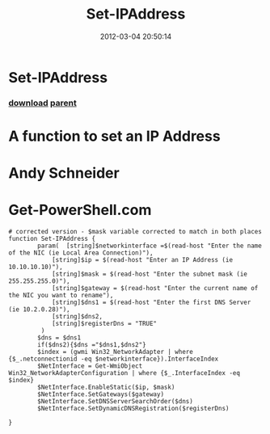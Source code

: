 ﻿---
pid:            3264
parent:         3263
children:       
poster:         mynameis911
title:          Set-IPAddress
date:           2012-03-04 20:50:14
description:    # A function to set an IP Address
# Andy Schneider
# Get-PowerShell.com
format:         posh
---

# Set-IPAddress

### [download](3264.ps1) [parent](3263.md) 

# A function to set an IP Address
# Andy Schneider
# Get-PowerShell.com

```posh
# corrected version - $mask variable corrected to match in both places
function Set-IPAddress {
		param(	[string]$networkinterface =$(read-host "Enter the name of the NIC (ie Local Area Connection)"),
			[string]$ip = $(read-host "Enter an IP Address (ie 10.10.10.10)"),
			[string]$mask = $(read-host "Enter the subnet mask (ie 255.255.255.0)"),
			[string]$gateway = $(read-host "Enter the current name of the NIC you want to rename"),
			[string]$dns1 = $(read-host "Enter the first DNS Server (ie 10.2.0.28)"),
			[string]$dns2,
			[string]$registerDns = "TRUE"
		 )
		$dns = $dns1
		if($dns2){$dns ="$dns1,$dns2"}
		$index = (gwmi Win32_NetworkAdapter | where {$_.netconnectionid -eq $networkinterface}).InterfaceIndex
		$NetInterface = Get-WmiObject Win32_NetworkAdapterConfiguration | where {$_.InterfaceIndex -eq $index}
		$NetInterface.EnableStatic($ip, $mask)
		$NetInterface.SetGateways($gateway)
		$NetInterface.SetDNSServerSearchOrder($dns)
		$NetInterface.SetDynamicDNSRegistration($registerDns)
		
}

```

